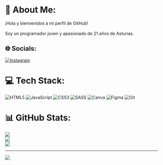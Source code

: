 # 💫 About Me:
¡Hola y bienvenidos a mi perfil de GitHub!<br><br>Soy un programador joven y apasionado de 21 años de Asturias.


## 🌐 Socials:
[![Instagram](https://img.shields.io/badge/Instagram-%23E4405F.svg?logo=Instagram&logoColor=white)](https://instagram.com/diegoals13) 

# 💻 Tech Stack:
![HTML5](https://img.shields.io/badge/html5-%23E34F26.svg?style=for-the-badge&logo=html5&logoColor=white) ![JavaScript](https://img.shields.io/badge/javascript-%23323330.svg?style=for-the-badge&logo=javascript&logoColor=%23F7DF1E) ![CSS3](https://img.shields.io/badge/css3-%231572B6.svg?style=for-the-badge&logo=css3&logoColor=white) ![SASS](https://img.shields.io/badge/SASS-hotpink.svg?style=for-the-badge&logo=SASS&logoColor=white) ![Canva](https://img.shields.io/badge/Canva-%2300C4CC.svg?style=for-the-badge&logo=Canva&logoColor=white) ![Figma](https://img.shields.io/badge/figma-%23F24E1E.svg?style=for-the-badge&logo=figma&logoColor=white) ![Git](https://img.shields.io/badge/git-%23F05033.svg?style=for-the-badge&logo=git&logoColor=white)
# 📊 GitHub Stats:
![](https://github-readme-stats.vercel.app/api?username=diegoals13&theme=midnight-purple&hide_border=false&include_all_commits=false&count_private=false)<br/>
![](https://github-readme-streak-stats.herokuapp.com/?user=diegoals13&theme=midnight-purple&hide_border=false)<br/>
![](https://github-readme-stats.vercel.app/api/top-langs/?username=diegoals13&theme=midnight-purple&hide_border=false&include_all_commits=false&count_private=false&layout=compact)

---
[![](https://visitcount.itsvg.in/api?id=diegoals13&icon=0&color=0)](https://visitcount.itsvg.in)

<!-- Proudly created with GPRM ( https://gprm.itsvg.in ) -->
